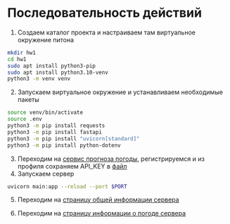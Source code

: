 # Последовательность действий

1) Создаем каталог проекта и настраиваем там виртуальное окружение питона

```bash
mkdir hw1
cd hw1
sudo apt install python3-pip
sudo apt install python3.10-venv
python3 -m venv venv
```

2) Запускаем виртуальное окружение и устанавливаем необходимые пакеты

```bash
source venv/bin/activate
source .env
python3 -m pip install requests
python3 -m pip install fastapi
python3 -m pip install "uvicorn[standard]"
python3 -m pip install python-dotenv
```
3) Переходим на [сервис прогноза погоды](https://www.visualcrossing.com/sign-up), регистрируемся и из профиля сохраняем API_KEY в [файл](./.env)
4) Запускаем сервер

```bash
uvicorn main:app --reload --port $PORT
```
5) Переходим на [страницу общей информации сервера](http://localhost:8000/info)

6) Переходим на [страницу информации о погоде сервера](http://localhost:$8000/info/weather)
